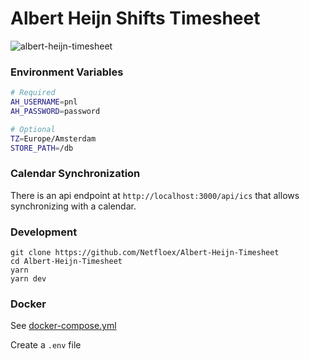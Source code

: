 # Albert Heijn Shifts Timesheet

![albert-heijn-timesheet](https://user-images.githubusercontent.com/38650595/190021928-1de52e0a-41c7-45f9-a23a-57c1caad6c7e.png)

### Environment Variables

```bash
# Required
AH_USERNAME=pnl
AH_PASSWORD=password

# Optional
TZ=Europe/Amsterdam
STORE_PATH=/db

```

### Calendar Synchronization

There is an api endpoint at `http://localhost:3000/api/ics` that allows synchronizing with a calendar.

### Development

```
git clone https://github.com/Netfloex/Albert-Heijn-Timesheet
cd Albert-Heijn-Timesheet
yarn
yarn dev
```

### Docker

See [docker-compose.yml](docker-compose.yml)

Create a `.env` file
